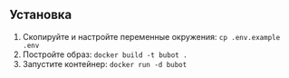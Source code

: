 ## Установка
1. Скопируйте и настройте переменные окружения: `cp .env.example .env`
2. Постройте образ: `docker build -t bubot .`
3. Запустите контейнер: `docker run -d bubot`
